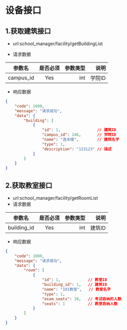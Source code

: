# 设备接口

## 1.获取建筑接口   
-  url:school_manager/facility/getBuildingList

-  请求数据

| 参数名       | 是否必须     | 参数类型  | 说明       |
| --------    |:----------:| -----:   | -----:    |
| campus_id   | Yes        | int      | 学院ID|

- 响应数据
``` json
{
    "code": 1000,
    "message": "请求成功",
    "data": {
        "building": [
            {
                "id": 1,                // 建筑ID
                "campus_id": 246,       // 学院ID
                "name": "逸夫楼",        // 建筑名字
                "type": 1,
                "description": "123123" // 描述
            }
        ]
    }
}

```

## 2.获取教室接口
- url:school_manager/facility/getRoomList
-  请求数据

| 参数名       | 是否必须     | 参数类型  | 说明       |
| --------    |:----------:| -----:   | -----:    |
| building_id | Yes        | int      | 建筑ID|

- 响应数据
``` json
{
    "code": 1000,
    "message": "请求成功",
    "data": {
        "room": [
            {
                "id": 1,            // 教室ID
                "building_id": 1,   // 建筑ID
                "name": "101教室",   // 教室名字
                "type": 1,           
                "exam_seats": 30,   // 考试容纳的人数
                "seats": 1          // 教室容纳人数
            }
        ]
    }
}

```





